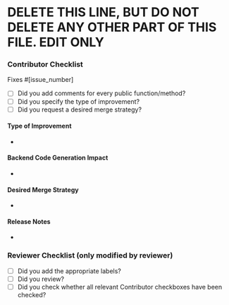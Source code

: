 # DELETE THIS LINE, BUT DO NOT DELETE ANY OTHER PART OF THIS FILE. EDIT ONLY

### Contributor Checklist
<!-- Does this pull request fix an open issue? -->
<!-- if yes, replace issue below with the issue's link in the parentesis below -->
Fixes #[issue_number]
<!-- Fixes #41 -->

- [ ] Did you add comments for every public function/method?
- [ ] Did you specify the type of improvement?
- [ ] Did you request a desired merge strategy?

<!--

- [ ] Did you add at least one test demonstrating the PR?
- [ ] Did you specify the code generation impact?
- [ ] Did you add text to be included in the Release Notes for this change?
-->

#### Type of Improvement

<!-- Choose one or more from the following: -->
<!--   - bug fix                            -->
<!--   - performance improvement            -->
<!--   - documentation                      -->
<!--   - code refactoring                   -->
<!--   - code cleanup                       -->
<!--   - backend code generation            -->
<!--   - new feature/API                    -->

-

#### Backend Code Generation Impact

<!-- How does it change it or in what circumstances would it?  -->

- 

#### Desired Merge Strategy

<!-- If approved, how should this PR be merged? -->
<!-- Options are: -->
<!--   - Squash: The PR will be squashed and merged (choose this if you have no preference. -->
<!--   - Rebase: You will rebase the PR onto master and it will be merged with a merge commit. -->

-

#### Release Notes
<!--
Text from here to the end of the body will be considered for inclusion in the release notes for the version containing this pull request.
-->

-

### Reviewer Checklist (only modified by reviewer)
- [ ] Did you add the appropriate labels?
- [ ] Did you review?
- [ ] Did you check whether all relevant Contributor checkboxes have been checked?

<!--
- [ ] Did you mark the proper milestone (Bug fix: `3.4.x`, [small] API extension: `3.5.x`, API modification or big change: `3.6.0`)?
-->
